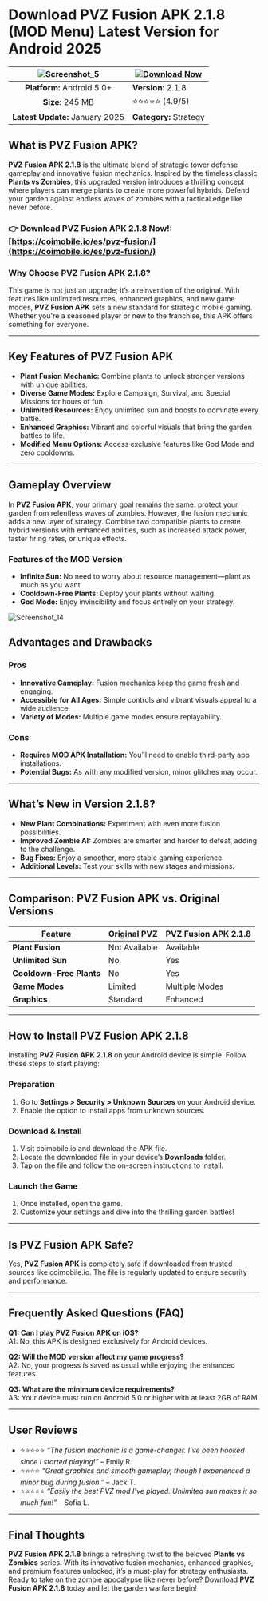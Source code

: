 # Download PVZ Fusion APK 2.1.8 (MOD Menu) Latest Version for Android 2025

|![Screenshot_5](https://github.com/user-attachments/assets/0af0b3a1-2e1d-4df5-8631-4a7a014c2892)| [![Download Now](https://github.com/user-attachments/assets/22657e67-9d2d-46af-a41a-5d365d2ddc1f)](https://coimobile.io/es/pvz-fusion/)  |
|:-------------------------------------------------:|-----------------------|
| **Platform:** Android 5.0+                      | **Version:** 2.1.8    |
| **Size:** 245 MB                               | ⭐️⭐️⭐️⭐️⭐️ (4.9/5) |
| **Latest Update:** January 2025                | **Category:** Strategy |

## What is PVZ Fusion APK?

**PVZ Fusion APK 2.1.8** is the ultimate blend of strategic tower defense gameplay and innovative fusion mechanics. Inspired by the timeless classic **Plants vs Zombies**, this upgraded version introduces a thrilling concept where players can merge plants to create more powerful hybrids. Defend your garden against endless waves of zombies with a tactical edge like never before.

### 👉 Download PVZ Fusion APK 2.1.8 Now!: [https://coimobile.io/es/pvz-fusion/](https://coimobile.io/es/pvz-fusion/)

### Why Choose PVZ Fusion APK 2.1.8?

This game is not just an upgrade; it’s a reinvention of the original. With features like unlimited resources, enhanced graphics, and new game modes, **PVZ Fusion APK** sets a new standard for strategic mobile gaming. Whether you're a seasoned player or new to the franchise, this APK offers something for everyone.

---

## Key Features of PVZ Fusion APK

- **Plant Fusion Mechanic:** Combine plants to unlock stronger versions with unique abilities.
- **Diverse Game Modes:** Explore Campaign, Survival, and Special Missions for hours of fun.
- **Unlimited Resources:** Enjoy unlimited sun and boosts to dominate every battle.
- **Enhanced Graphics:** Vibrant and colorful visuals that bring the garden battles to life.
- **Modified Menu Options:** Access exclusive features like God Mode and zero cooldowns.

---

## Gameplay Overview

In **PVZ Fusion APK**, your primary goal remains the same: protect your garden from relentless waves of zombies. However, the fusion mechanic adds a new layer of strategy. Combine two compatible plants to create hybrid versions with enhanced abilities, such as increased attack power, faster firing rates, or unique effects.

### Features of the MOD Version
- **Infinite Sun:** No need to worry about resource management—plant as much as you want.
- **Cooldown-Free Plants:** Deploy your plants without waiting.
- **God Mode:** Enjoy invincibility and focus entirely on your strategy.

![Screenshot_14](https://github.com/user-attachments/assets/5377ec2e-ea99-4c08-9c9a-3cf0215987e3)


## Advantages and Drawbacks

### Pros
- **Innovative Gameplay:** Fusion mechanics keep the game fresh and engaging.
- **Accessible for All Ages:** Simple controls and vibrant visuals appeal to a wide audience.
- **Variety of Modes:** Multiple game modes ensure replayability.

### Cons
- **Requires MOD APK Installation:** You’ll need to enable third-party app installations.
- **Potential Bugs:** As with any modified version, minor glitches may occur.

---

## What’s New in Version 2.1.8?

- **New Plant Combinations:** Experiment with even more fusion possibilities.
- **Improved Zombie AI:** Zombies are smarter and harder to defeat, adding to the challenge.
- **Bug Fixes:** Enjoy a smoother, more stable gaming experience.
- **Additional Levels:** Test your skills with new stages and missions.

---

## Comparison: PVZ Fusion APK vs. Original Versions

| Feature                  | Original PVZ          | PVZ Fusion APK 2.1.8  |
|--------------------------|-----------------------|-----------------------|
| **Plant Fusion**         | Not Available        | Available            |
| **Unlimited Sun**        | No                   | Yes                  |
| **Cooldown-Free Plants** | No                   | Yes                  |
| **Game Modes**           | Limited              | Multiple Modes       |
| **Graphics**             | Standard             | Enhanced             |

---

## How to Install PVZ Fusion APK 2.1.8

Installing **PVZ Fusion APK 2.1.8** on your Android device is simple. Follow these steps to start playing:

### Preparation
1. Go to **Settings > Security > Unknown Sources** on your Android device.
2. Enable the option to install apps from unknown sources.

### Download & Install
1. Visit coimobile.io and download the APK file.
2. Locate the downloaded file in your device’s **Downloads** folder.
3. Tap on the file and follow the on-screen instructions to install.

### Launch the Game
1. Once installed, open the game.
2. Customize your settings and dive into the thrilling garden battles!

---

## Is PVZ Fusion APK Safe?

Yes, **PVZ Fusion APK** is completely safe if downloaded from trusted sources like coimobile.io. The file is regularly updated to ensure security and performance.

---

## Frequently Asked Questions (FAQ)

**Q1: Can I play PVZ Fusion APK on iOS?**  
A1: No, this APK is designed exclusively for Android devices.

**Q2: Will the MOD version affect my game progress?**  
A2: No, your progress is saved as usual while enjoying the enhanced features.

**Q3: What are the minimum device requirements?**  
A3: Your device must run on Android 5.0 or higher with at least 2GB of RAM.

---

## User Reviews

- ⭐️⭐️⭐️⭐️⭐️ *“The fusion mechanic is a game-changer. I’ve been hooked since I started playing!”* – Emily R.  
- ⭐️⭐️⭐️⭐️ *“Great graphics and smooth gameplay, though I experienced a minor bug during fusion.”* – Jack T.  
- ⭐️⭐️⭐️⭐️⭐️ *“Easily the best PVZ mod I’ve played. Unlimited sun makes it so much fun!”* – Sofia L.

---

## Final Thoughts

**PVZ Fusion APK 2.1.8** brings a refreshing twist to the beloved **Plants vs Zombies** series. With its innovative fusion mechanics, enhanced graphics, and premium features unlocked, it’s a must-play for strategy enthusiasts. Ready to take on the zombie apocalypse like never before? Download **PVZ Fusion APK 2.1.8** today and let the garden warfare begin!

